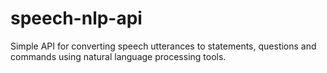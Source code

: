 # speech-nlp-api
Simple API for converting speech utterances to statements, questions and commands using natural language processing tools.
